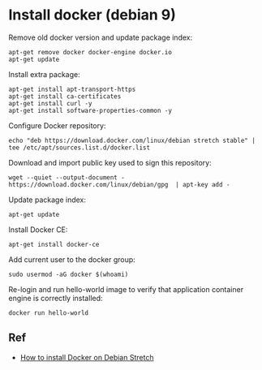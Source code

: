 # Install docker (debian 9)

Remove old docker version and update package index:

	apt-get remove docker docker-engine docker.io
	apt-get update
	
Install extra package:

	apt-get install apt-transport-https 
	apt-get install ca-certificates
	apt-get install	curl -y
	apt-get install	software-properties-common -y
	
Configure Docker repository:

	echo "deb https://download.docker.com/linux/debian stretch stable" | tee /etc/apt/sources.list.d/docker.list
	
Download and import public key used to sign this repository:

	wget --quiet --output-document - https://download.docker.com/linux/debian/gpg  | apt-key add -
	
Update package index:

	apt-get update
	
Install Docker CE:

	apt-get install docker-ce
	
Add current user to the docker group:

	sudo usermod -aG docker $(whoami)

Re-login and run hello-world image to verify that application container engine is correctly installed:

	docker run hello-world

## Ref
- [How to install Docker on Debian Stretch](https://blog.sleeplessbeastie.eu/2018/03/30/how-to-install-docker-on-debian-stretch/)

